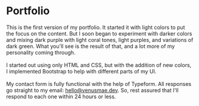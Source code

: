 # Portfolio

This is the first version of my portfolio. It started it with light colors to put the focus on the content. But I soon began to experiment with darker colors and mixing dark purple with light coral tones, light purples, and variations of dark green. What you'll see is the result of that, and a lot more of my personality coming through. 
<br/>
<br/>
I started out using only HTML and CSS, but with the addition of new colors, I implemented Bootstrap to help with different parts of my UI. 
<br/>
<br/> 
My contact form is fully functional with the help of Typeform. All responses go straight to my email: hello@venusmae.dev. So, rest assured that I'll respond to each one within 24 hours or less. 
